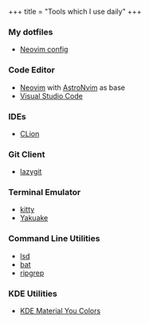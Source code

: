 +++
title = "Tools which I use daily"
+++

### My dotfiles
- [Neovim config](https://github.com/throwaway69420-69420/astronvim_user)

### Code Editor
- [Neovim](https://neovim.io/) with [AstroNvim](https://astronvim.com/) as base
- [Visual Studio Code](https://code.visualstudio.com/)

### IDEs
- [CLion](https://www.jetbrains.com/clion/)

### Git Client
- [lazygit](https://github.com/jesseduffield/lazygit)

### Terminal Emulator
- [kitty](https://sw.kovidgoyal.net/kitty/)
- [Yakuake](https://apps.kde.org/yakuake/)

### Command Line Utilities
- [lsd](https://github.com/lsd-rs/lsd)
- [bat](https://github.com/sharkdp/bat)
- [ripgrep](https://github.com/BurntSushi/ripgrep)

### KDE Utilities
- [KDE Material You Colors](https://github.com/luisbocanegra/kde-material-you-colors)
